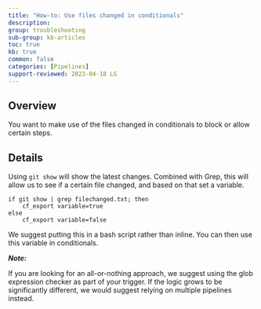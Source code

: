 ```yaml
---
title: "How-to: Use files changed in conditionals"
description: 
group: troubleshooting
sub-group: kb-articles
toc: true
kb: true
common: false
categories: [Pipelines]
support-reviewed: 2023-04-18 LG
---
```


## Overview

You want to make use of the files changed in conditionals to block or allow
certain steps.

## Details

Using `git show` will show the latest changes. Combined with Grep, this will
allow us to see if a certain file changed, and based on that set a variable.

    
    
    if git show | grep filechanged.txt; then
        cf_export variable=true
    else
        cf_export variable=false
    

We suggest putting this in a bash script rather than inline. You can then use
this variable in conditionals.

**_Note:_**

If you are looking for an all-or-nothing approach, we suggest using the glob
expression checker as part of your trigger. If the logic grows to be
significantly different, we would suggest relying on multiple pipelines
instead.

